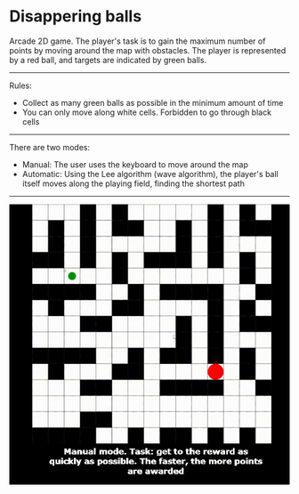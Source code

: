 # Disappering balls

Arcade 2D game. The player's task is to gain the maximum number of points by moving around the map with obstacles. The player is represented by a red ball, and targets are indicated by green balls.
***
Rules:
- Collect as many green balls as possible in the minimum amount of time
- You can only move along white cells. Forbidden to go through black cells
***
There are two modes:
- Manual:
The user uses the keyboard to move around the map
- Automatic:
Using the Lee algorithm (wave algorithm), the player's ball itself moves along the playing field, finding the shortest path
***
![Demo](DemoYoutube.gif)
